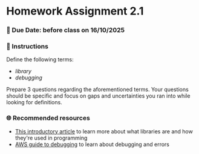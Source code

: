 # Homework Assignment 2.1

### 📆 Due Date: before class on 16/10/2025

### 🎯 Instructions

Define the following terms:
- _library_
- _debugging_

Prepare 3 questions regarding the aforementioned terms. Your questions should be specific and focus on gaps and uncertainties you ran into while looking for definitions.

### 🌐 Recommended resources
- [This introductory article](https://careerfoundry.com/en/blog/web-development/programming-library-guide/) to learn more about what libraries are and how they're used in programming
- [AWS guide to debugging](https://aws.amazon.com/what-is/debugging/#:~:text=Debugging%20is%20the%20process%20of,determine%20why%20any%20errors%20occurred.) to learn about debugging and errors
